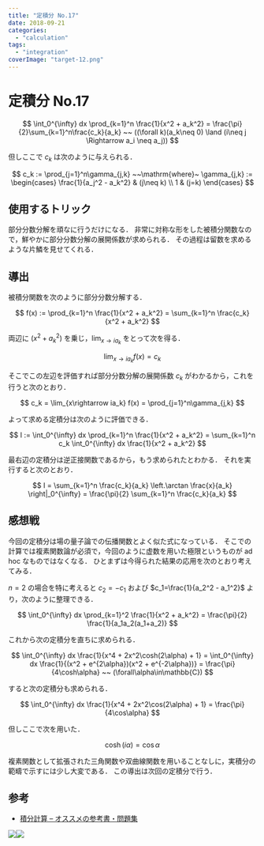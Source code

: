 ```yaml
---
title: "定積分 No.17"
date: 2018-09-21
categories: 
  - "calculation"
tags: 
  - "integration"
coverImage: "target-12.png"
---
```


# 定積分 No.17

$$ \int_0^{\infty} dx \prod_{k=1}^n \frac{1}{x^2 + a_k^2} = \frac{\pi}{2}\sum_{k=1}^n\frac{c_k}{a_k} ~~ ((\forall k)(a_k\neq 0) \land (i\neq j \Rightarrow a_i \neq a_j)) $$

但しここで $c_k$ は次のように与えられる．

$$ c_k := \prod_{j=1}^n\gamma_{j,k} ~~\mathrm{where}~ \gamma_{j,k} := \begin{cases} \frac{1}{a_j^2 - a_k^2} & (j\neq k) \\ 1 & (j=k) \end{cases} $$

## 使用するトリック

部分分数分解を頑なに行うだけになる． 非常に対称な形をした被積分関数なので，鮮やかに部分分数分解の展開係数が求められる． その過程は留数を求めるような片鱗を見せてくれる．

## 導出

被積分関数を次のように部分分数分解する．

$$ f(x) := \prod_{k=1}^n \frac{1}{x^2 + a_k^2} = \sum_{k=1}^n \frac{c_k}{x^2 + a_k^2} $$

両辺に $(x^2 + a_k^2)$ を乗じ，$\lim_{x\rightarrow ia_k}$ をとって次を得る．

$$ \lim_{x\rightarrow ia_k} f(x) = c_k $$

そこでこの左辺を評価すれば部分分数分解の展開係数 $c_k$ がわかるから，これを行うと次のとおり．

$$ c_k = \lim_{x\rightarrow ia_k} f(x) = \prod_{j=1}^n\gamma_{j,k} $$

よって求める定積分は次のように評価できる．

$$ I := \int_0^{\infty} dx \prod_{k=1}^n \frac{1}{x^2 + a_k^2} = \sum_{k=1}^n c_k \int_0^{\infty} dx \frac{1}{x^2 + a_k^2} $$

最右辺の定積分は逆正接関数であるから，もう求められたとわかる． それを実行すると次のとおり．

$$ I = \sum_{k=1}^n \frac{c_k}{a_k} \left.\arctan \frac{x}{a_k} \right|_0^{\infty} = \frac{\pi}{2} \sum_{k=1}^n \frac{c_k}{a_k} $$

## 感想戦

今回の定積分は場の量子論での伝播関数とよく似た式になっている． そこでの計算では複素関数論が必須で，今回のように虚数を用いた極限というものが ad hoc なものではなくなる． ひとまずは今得られた結果の応用を次のとおり考えてみる．

$n=2$ の場合を特に考えると $c_2=-c_1$ および $c_1=\frac{1}{a_2^2 - a_1^2}$ より，次のように整理できる．

$$ \int_0^{\infty} dx \prod_{k=1}^2 \frac{1}{x^2 + a_k^2} = \frac{\pi}{2} \frac{1}{a_1a_2(a_1+a_2)} $$

これから次の定積分を直ちに求められる．

$$ \int_0^{\infty} dx \frac{1}{x^4 + 2x^2\cosh(2\alpha) + 1} = \int_0^{\infty} dx \frac{1}{(x^2 + e^{2\alpha})(x^2 + e^{-2\alpha})} = \frac{\pi}{4\cosh\alpha} ~~ (\forall\alpha\in\mathbb{C}) $$

すると次の定積分も求められる．

$$ \int_0^{\infty} dx \frac{1}{x^4 + 2x^2\cos(2\alpha) + 1} = \frac{\pi}{4\cos\alpha} $$

但しここで次を用いた．

$$ \cosh (i\alpha) = \cos\alpha $$

複素関数として拡張された三角関数や双曲線関数を用いることなしに，実積分の範疇で示すには少し大変である． この導出は次回の定積分で行う．

## 参考

- [積分計算 – オススメの参考書・問題集](https://mathrelish.com/calculation/recommended-books-in-integral-calculus)

[![](images/q)](https://www.amazon.co.jp/gp/product/1493912763/ref=as_li_ss_il?ie=UTF8&linkCode=li3&tag=alexandritefi-22&linkId=a5286db3f4f2b51f66db8f1437793841&language=ja_JP)![](images/ir)

<script type="text/javascript">amzn_assoc_ad_type ="responsive_search_widget"; amzn_assoc_tracking_id ="alexandritefi-22"; amzn_assoc_marketplace ="amazon"; amzn_assoc_region ="JP"; amzn_assoc_placement =""; amzn_assoc_search_type = "search_widget";amzn_assoc_width ="auto"; amzn_assoc_height ="auto"; amzn_assoc_default_search_category =""; amzn_assoc_default_search_key ="積分";amzn_assoc_theme ="light"; amzn_assoc_bg_color ="FFFFFF";</script>

<script src="//z-fe.amazon-adsystem.com/widgets/q?ServiceVersion=20070822&amp;Operation=GetScript&amp;ID=OneJS&amp;WS=1&amp;Marketplace=JP"></script>
